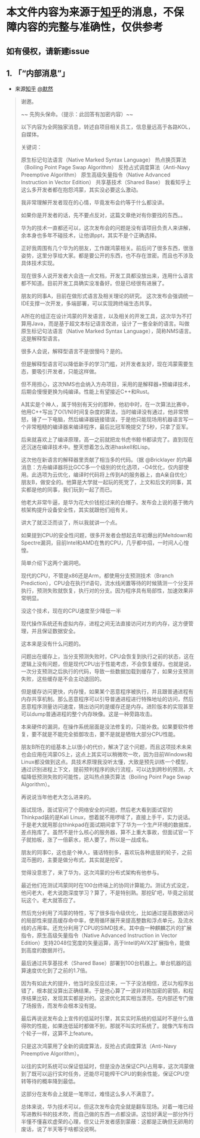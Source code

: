 # 本文件内容为来源于[知乎](zhihu.com)的消息，不保障内容的完整与准确性，仅供参考
## 如有侵权，请新建issue
## 1. 「“内部消息”」
  - 来源[知乎](https://www.zhihu.com/question/339615503/answer/789326145) [@默然](https://www.zhihu.com/people/moranzcw) 
  > 谢邀。 
  > 
  > ~~ 先狗头保命。（提示：此回答有加密内容）~~ 
  >  
  >  
  > 以下内容为全网独家消息，转述自项目相关员工，信息量远高于各路KOL，自媒体。
  > 
  > 关键词：
  > 
  > 原生标记句法语言（Native Marked Syntax Language）
  > 热点换页算法（Boiling Point Page Swap Algorithm）
  > 反抢占式调度算法（Anti-Navy Preemptive Algorithm）
  > 原生高级矢量指令（Native Advanced Instruction in Vector Edition）
  > 共享基技术（Shared Base）
  > 我看知乎上这么多开发者都在抱怨鸿蒙，其实没必要这么激动。
  > 
  > 我非常理解开发者现在的心情，毕竟发布会约等于什么都没讲。
  > 
  > 如果你是开发者的话，先不要点反对，这篇文章绝对有你要找的东西。。
  > 
  > 华为的技术一直都还可以，这次发布会的问题是没有请项目负责人来讲解，余本身也多年不碰技术，让他讲ppt，其实不是个正确选择。
  > 
  > 正好我周围有几个华为的朋友，工作跟鸿蒙相关。前后问了很多东西，很涨姿势，这里分享给大家。都是要公开的东西，也不存在泄密。而且也不涉及具体技术实现。
  > 
  > 现在很多人说开发者大会连一点文档，开发工具都没放出来，连用什么语言都不知道。目前开发工具确实没准备好。但是已经很有进展了。
  > 
  > 朋友的同事A，目前在做形式语言及相关理论的研究。
  > 这次发布会强调统一IDE支撑一次开发，多端部署，可以实现跨终端生态共享。
  > 
  > A所在的组正在设计鸿蒙的开发语言，以及相关的开发工具，这次华为不打算用Java，而是基于超文本标记语言改进，设计了一套全新的语言。叫做原生标记句法语言（Native Marked Syntax Language），简称NMS语言。 这是解释型语言。
  > 
  > 很多人会说，解释型语言不是很慢吗？是的。
  > 
  > 但是解释型语言可以降低新手的学习门槛，对开发者友好，现在鸿蒙需要生态，要吸引开发者，只能这样做。
  > 
  > 但不用担心，这次NMS也会纳入方舟项目，采用的是解释器+预编译技术，后期会慢慢更换为纯编译。性能上有望接近C++和Rust。
  > 
  > A其实是个神人，属于特别有天分的那种，他初中时，在一次算法比赛中，他用C++写出了O(1/N)时间复杂度的算法，当时编译没有通过，他非常愤怒，锤了一下电脑，然后编译器链接错误，于是他只能现场用机器语言写一个非常粗糙的编译器来编译程序，最后比冠军晚提交了5秒，只拿了亚军。
  > 
  > 后来就喜欢上了编译原理，高一之前就把龙书虎书鲸书都读完了。直到现在还沉迷在编译技术中。整天想着怎么改进haskell和Lisp。
  > 
  > 这次他在新语言的解释器里贡献了相当多的代码。（据 @Bricklayer 的内幕消息：方舟编译器将比GCC多一个级别的优化选项，-O4优化，仅内部使用。此选项为云优化，编译时代码将上传到A的服务器上，由A亲自优化）
  > 朋友B，做安全的。他算是大学就一起玩的死党了，上文和后文的同事，其实都是他的同事，我们玩到一起了而已。
  > 
  > 他老大非常牛逼，是华为花大价钱挖过来的白帽子。发布会上说的基于微内核架构提升设备安全性，其实就跟他们组有关。
  > 
  > 讲大了就泛泛而谈了，所以我就讲一个点。
  > 
  > 如果提到CPU的安全性问题，很多开发者会想起去年初爆出的Meltdown和Spectre漏洞，目前Intel和AMD在售的CPU，几乎都中招，一时间人心惶惶。
  > 
  > 简单介绍下这两个漏洞吧。
  > 
  > 现代的CPU，不管是x86还是Arm，都使用分支预测技术（Branch Prediction），CPU会在执行if语句，流水线闲置等待的时候猜测一个分支并执行，预测失败就恢复，执行对的分支。因为程序具有局部性，加速效果非常明显。
  > 
  > 没这个技术，现在的CPU速度至少降低一半
  > 
  > 现代操作系统还有虚拟内存，进程之间无法直接访问对方的内存，这方便管理，并且保证数据安全。
  > 
  > 这本来是没有什么问题的。
  > 
  > 问题出在缓存上，当分支预测失败时，CPU会恢复到执行之前的状态，这在逻辑上没有问题，但是现代CPU出于性能考虑，不会恢复缓存。也就是说，一次分支预测之后执行的代码，导致一些数据加载到缓存了，如果分支预测失败，这些缓存是不会主动退回的。
  > 
  > 但是缓存访问更快，内存慢，如果某个恶意程序被执行，并且跟普通进程有内存共享机制。那么恶意程序可以引导普通进程进行特殊地址的访问，然后恶意程序测量访问速度，猜出访问的是缓存还是内存。进阶版本的实现甚至可以dump普通进程的整个内存映像。这是一种旁路攻击。
  > 
  > 本来硬件的漏洞，在操作系统层面是没法修复的，只能补救。如果要软件修复，要不就是不能完全抵御攻击，要不是就是牺牲大部分CPU性能。
  > 
  > 朋友B所在的组基本上以很小的代价，解决了这个问题，而且这项技术未来也会应用在鸿蒙OS上，这点上其实可以稍微吹一吹，因为目前Windows和Linux都没做到这点。具技术原理我没听太懂，大致是预先训练一个模型，通过识别进程上下文，提前预判程序的执行流程，可以达到跨秒的预测，大幅降低预测失败的可能性，这叫热点换页算法（Boiling Point Page Swap Algorithm）。
  > 
  > 再说说当年他老大怎么进来的。
  > 
  > 面试现场，面试官问了个网络安全的问题，然后老大看到面试官的Thinkpad装的是Kali Linux，想着就不用啰嗦了，直接上手干，实力说话。于是老大就用那台thinkpad在面试期间拿下了华为一个生产环境的数据库，差点拖库了。虽然不是什么核心的服务器，算不上重大事故，但面试官一下子就拍板，涨了一倍薪水，把人要了。所以是一战成名。
  > 
  > 朋友的同事C，这也是个神人，骚话特别多，喜欢玩各种底层的轮子，之前混币圈的，主要是做分布式，其实就是挖矿。
  > 
  > 觉得没意思了，来了华为，这次鸿蒙的分布式架构有他参与。
  > 
  > 最近他们在测试鸿蒙同时在100台终端上的协同计算能力。测试方式没定，他问老大，老大说跑深度学习？算了，不是特别熟。那挖矿吧，毕竟之前就玩这个。老大就答应了。
  > 
  > 然后充分利用了鸿蒙的特性，写了很多指令级优化，比如通过提高数据访问的局部性来提高缓存命中率，使用循环展开来提高整数和浮点单元，及流水线的占用率。还充分利用了CPU的SIMD技术。其中由一种麒麟芯片的扩展指令，原生高级矢量指令（Native Advanced Instruction in Vector Edition）支持2048位宽度的矢量运算，高于Intel的AVX2扩展指令，能做到高度的数据并行。
  > 
  > 最后通过共享基技术（Shared Base）部署到100台机器上。单台机器的运算速度优化到了之前的1.7倍。
  > 
  > 因为有如此大的提升，他当时没反应过来，一下子没法相信，还以为程序出错了，根本就没算出正确结果。于是他心算了一波非对称加密的密钥，和程序结果比较，发现其实都是对的。这波优化其实相当漂亮，在内部还专门做了场报告，而发布会根本没有提。
  > 
  > 最后再说说发布会上宣传的低延时引擎，其实实时系统的低延时不是什么值得吹的性能，如果连低延时都做不到，那就不叫实时系统了。就像汽车有四个轮子一样，这算不上feature。
  > 
  > 只是这次鸿蒙用了全新的调度算法，反抢占式调度算法（Anti-Navy Preemptive Algorithm）。
  > 
  > 以往的实时系统可以保证低延时，但是没办法保证CPU占用率，这次鸿蒙做到了既可以运行实时任务，还能尽可能榨干CPU的剩余性能，保证CPU空转等待的概率降到最低。
  > 
  > 这部分在发布会上就是一笔带过，难怪这么多人不满意了。
  > 
  > 总体来说，华为技术可以，但这次发布会完全就是翻车现场。对着一堆已经写进教科书的技术吹，而自己做的东西一点都没讲。这恰好满足一部分外行半懂不懂喜欢虚荣的心理，但又让开发者感到蒙蔽：这都是正确但无卵用的废话，说了半天等于啥都没说啊。

